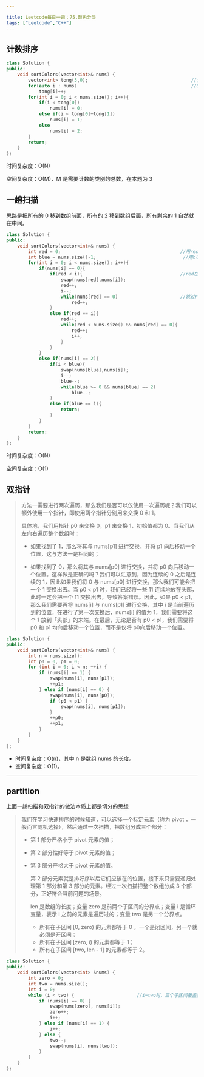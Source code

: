 ```yaml
---

title: Leetcode每日一题：75.颜色分类
tags: ["Leetcode","C++"]
---
```


## 计数排序

~~~c++
class Solution {
public:
    void sortColors(vector<int>& nums) {
        vector<int> tong(3,0);										//记录0,1,2的出现次数
        for(auto i : nums)											//O(2n)
            tong[i]++;
        for(int i = 0; i < nums.size(); i++){
            if(i < tong[0])
                nums[i] = 0;
            else if(i < tong[0]+tong[1])
                nums[i] = 1;
            else
                nums[i] = 2;
        }
        return;
    }
};
~~~

时间复杂度：O(N)

空间复杂度：O(M)，M 是需要计数的类别的总数，在本题为 3

## 一趟扫描

思路是把所有的 0 移到数组前面，所有的 2 移到数组后面，所有剩余的 1 自然就在中间。

~~~c++
class Solution {
public:
    void sortColors(vector<int>& nums) {
        int red = 0;											//用red记录0应该放的位置
        int blue = nums.size()-1;								 //用blue记录2应该放的位置
        for(int i = 0; i < nums.size(); i++){
            if(nums[i] == 0){
                if(red < i){									//red在i前面才交换
                    swap(nums[red],nums[i]);
                    red++;
                    i--;
                    while(nums[red] == 0)						//跳过red后已为0的下标
                        red++;
                }
                else if(red == i){
                    red++;
                    while(red < nums.size() && nums[red] == 0){
                        red++;
                        i++;
                    }
                }
            }
            else if(nums[i] == 2){
                if(i < blue){
                    swap(nums[blue],nums[i]);
                    i--;
                    blue--;
                    while(blue >= 0 && nums[blue] == 2)
                        blue--;
                }
                else if(blue == i){
                    return;
                }
            }
        }
        return;
    }
};
~~~

时间复杂度：O(N)

空间复杂度：O(1)

## 双指针

> 方法一需要进行两次遍历，那么我们是否可以仅使用一次遍历呢？我们可以额外使用一个指针，即使用两个指针分别用来交换 0 和 1。
>
> 具体地，我们用指针 p0 来交换 0，p1 来交换 1，初始值都为 0。当我们从左向右遍历整个数组时：
>
> * 如果找到了 1，那么将其与 nums[p1] 进行交换，并将 p1 向后移动一个位置，这与方法一是相同的；
>
> * 如果找到了 0，那么将其与 nums[p0] 进行交换，并将 p0 向后移动一个位置。这样做是正确的吗？我们可以注意到，因为连续的 0 之后是连续的 1，因此如果我们将 0 与 nums[p0] 进行交换，那么我们可能会把一个 1 交换出去。当 p0 < p1 时，我们已经将一些 11 连续地放在头部，此时一定会把一个 11 交换出去，导致答案错误。因此，如果 p0 < p1，那么我们需要再将 nums[i] 与 nums[p1] 进行交换，其中 i 是当前遍历到的位置，在进行了第一次交换后，nums[i] 的值为 1，我们需要将这个 1 放到「头部」的末端。在最后，无论是否有 p0 < p1，我们需要将 p0 和 p1 均向后移动一个位置，而不是仅将 p0向后移动一个位置。

~~~c++
class Solution {
public:
    void sortColors(vector<int>& nums) {
        int n = nums.size();
        int p0 = 0, p1 = 0;
        for (int i = 0; i < n; ++i) {
            if (nums[i] == 1) {
                swap(nums[i], nums[p1]);
                ++p1;
            } else if (nums[i] == 0) {
                swap(nums[i], nums[p0]);
                if (p0 < p1) {
                    swap(nums[i], nums[p1]);
                }
                ++p0;
                ++p1;
            }
        }
    }
};
~~~

- 时间复杂度：O(n)，其中 n 是数组 nums 的长度。
- 空间复杂度：O(1)。

***

## partition

上面一趟扫描和双指针的做法本质上都是切分的思想

> 我们在学习快速排序的时候知道，可以选择一个标定元素（称为 pivot ，一般而言随机选择），然后通过一次扫描，把数组分成三个部分：
>
> * 第 1 部分严格小于 pivot 元素的值；
>
> * 第 2 部分恰好等于 pivot 元素的值；
>
> * 第 3 部分严格大于 pivot 元素的值。
>
>   第 2 部分元素就是排好序以后它们应该在的位置，接下来只需要递归处理第 1 部分和第 3 部分的元素。经过一次扫描把整个数组分成 3 个部分，正好符合当前问题的场景。
>
>   len 是数组的长度；变量 zero 是前两个子区间的分界点；变量 i 是循环变量，表示 i 之前的元素是遍历过的；变量 two 是另一个分界点。
>
>   * 所有在子区间 [0, zero) 的元素都等于 0 ，一个是闭区间，另一个就必须是开区间；
>   * 所有在子区间 [zero, i) 的元素都等于 1；
>   * 所有在子区间 [two, len - 1] 的元素都等于 2。

~~~c++
class Solution {
public:
    void sortColors(vector<int> &nums) {
        int zero = 0;
        int two = nums.size();
        int i = 0;
        while (i < two) {						//i=two时，三个子区间覆盖整个数组
            if (nums[i] == 0) {
                swap(nums[zero], nums[i]);
                zero++;
                i++;
            } else if (nums[i] == 1) {
                i++;
            } else {
                two--;
                swap(nums[i], nums[two]);
            }
        }
    }
};
~~~

